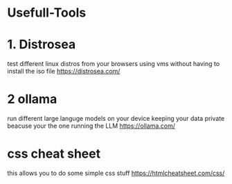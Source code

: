 # Usefull-Tools
# 1. Distrosea 
test different linux distros from your browsers using vms without having to install the iso file
https://distrosea.com/ 
# 2 ollama 
run different large languge models on your device keeping your data private beacuse your the one running the LLM
https://ollama.com/
# css cheat sheet
this allows you to do some simple css stuff 
https://htmlcheatsheet.com/css/

